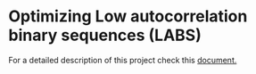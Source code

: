 # Optimizing Low autocorrelation binary sequences (LABS)

For a detailed description of this project check this [document.](https://choudrouge4.github.io/pdfs/labs.pdf)

